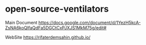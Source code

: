 # open-source-ventilators
Main Document
https://docs.google.com/document/d/1YezH5kcA-ZsNA6koQlfaQdFa5DGCtCxPJXJS1MkM75g/edit#

WebSite
https://rifaterdemsahin.github.io/
